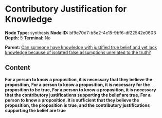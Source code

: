 # Contributory Justification for Knowledge

**Node Type:** synthesis
**Node ID:** bf9e70d7-b5e2-4c15-9bf6-df22542e0603
**Depth:** 5
**Terminal:** No

**Parent:** [Can someone have knowledge with justified true belief and yet lack knowledge because of isolated false assumptions unrelated to the truth?](can-someone-have-knowledge-with-justified-true-belief-and-yet-lack-knowledge-because-of-isolated-false-assumptions-unrelated-to-the-truth-antithesis-75e388fc-f0fb-4f4f-bb33-35636be62e9f.md)

## Content

**For a person to know a proposition, it is necessary that they believe the proposition**, **For a person to know a proposition, it is necessary for the proposition to be true**, **For a person to know a proposition, it is necessary that the contributory justifications supporting the belief are true**, **For a person to know a proposition, it is sufficient that they believe the proposition, the proposition is true, and the contributory justifications supporting the belief are true**
